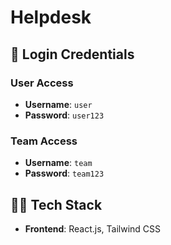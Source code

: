 # Helpdesk 




## 👤 Login Credentials

### User Access
- **Username**: `user`  
- **Password**: `user123`

### Team Access
- **Username**: `team`  
- **Password**: `team123`

## 🧑‍💻 Tech Stack

- **Frontend**: React.js, Tailwind CSS



